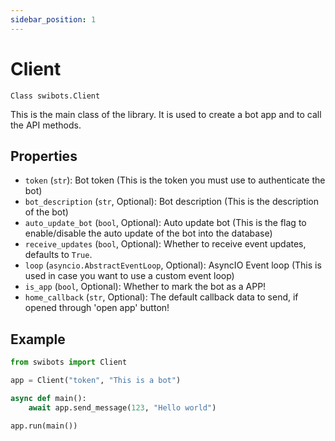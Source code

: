 ```yaml
---
sidebar_position: 1
---
```


# Client

`Class swibots.Client`

This is the main class of the library. It is used to create a bot app and to call the API methods.


## Properties

- `token` (`str`): Bot token (This is the token you must use to authenticate the bot)
- `bot_description` (`str`, Optional): Bot description (This is the description of the bot)
- `auto_update_bot` (`bool`, Optional): Auto update bot (This is the flag to enable/disable the auto update of the bot into the database)
- `receive_updates` (`bool`, Optional): Whether to receive event updates, defaults to `True`.
- `loop` (`asyncio.AbstractEventLoop`, Optional): AsyncIO Event loop (This is used in case you want to use a custom event loop)
- `is_app` (`bool`, Optional): Whether to mark the bot as a APP!
- `home_callback` (`str`, Optional): The default callback data to send, if opened through 'open app' button!


## Example

```python
from swibots import Client

app = Client("token", "This is a bot")

async def main():
    await app.send_message(123, "Hello world")

app.run(main())
```

